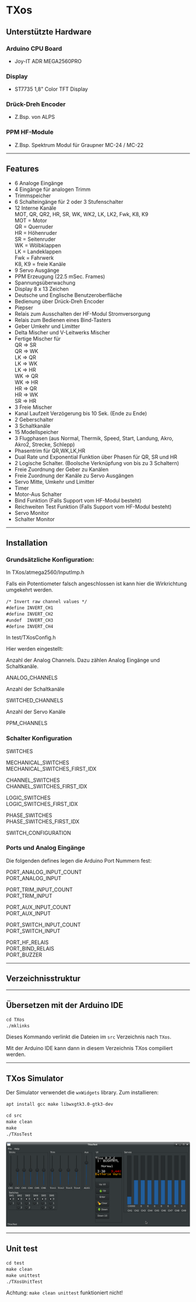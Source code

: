 # TXos

## Unterstützte Hardware


### Arduino CPU Board

- Joy-IT ADR MEGA2560PRO


### Display

- ST7735 1,8" Color TFT Display


### Drück-Dreh Encoder

- Z.Bsp. von ALPS


### PPM HF-Module

- Z.Bsp. Spektrum Modul für Graupner MC-24 / MC-22

---
## Features

- 6 Analoge Eingänge 
- 4 Eingänge für analogen Trimm
- Trimmspeicher
- 6 Schalteingänge für 2 oder 3 Stufenschalter
- 12 Interne Kanäle  
    MOT, QR, QR2, HR, SR, WK, WK2, LK, LK2, Fwk, K8, K9  
    MOT = Motor  
    QR = Querruder  
    HR = Höhenruder  
    SR = Seitenruder  
    WK = Wölbklappen  
    LK = Landeklappen  
    Fwk = Fahrwerk  
    K8, K9 = freie Kanäle  
- 9 Servo Ausgänge
- PPM Erzeugung (22.5 mSec. Frames)
- Spannungsüberwachung
- Display 8 x 13 Zeichen
- Deutsche und Englische Benutzeroberfläche
- Bedienung über Drück-Dreh Encoder
- Piepser
- Relais zum Ausschalten der HF-Modul Stromversorgung
- Relais zum Bedienen eines Bind-Tasters
- Geber Umkehr und Limitter
- Delta Mischer und V-Leitwerks Mischer
- Fertige Mischer für  
    QR => SR  
    QR => WK  
    LK => QR  
    LK => WK  
    LK => HR  
    WK => QR  
    WK => HR  
    HR => QR  
    HR => WK  
    SR => HR  
- 3 Freie Mischer
- Kanal Laufzeit Verzögerung bis 10 Sek. (Ende zu Ende)
- 2 Geberschalter
- 3 Schaltkanäle
- 15 Modellspeicher
- 3 Flugphasen (aus Normal, Thermik, Speed, Start, Landung, Akro, Akro2, Strecke, Schlepp)
- Phasentrim für QR,WK,LK,HR
- Dual Rate und Exponential Funktion über Phasen für QR, SR und HR
- 2 Logische Schalter. (Boolsche Verknüpfung von bis zu 3 Schaltern)
- Freie Zuordnung der Geber zu Kanälen
- Freie Zuordnung der Kanäle zu Servo Ausgängen
- Servo Mitte, Umkehr und Limitter
- Timer
- Motor-Aus Schalter
- Bind Funktion (Falls Support vom HF-Modul besteht)
- Reichweiten Test Funktion (Falls Support vom HF-Modul besteht)
- Servo Monitor
- Schalter Monitor

---
## Installation

### Grundsätzliche Konfiguration:

In TXos/atmega2560/InputImp.h


Falls ein Potentiometer falsch angeschlossen ist kann hier die Wirkrichtung
umgekehrt werden.

`/* Invert raw channel values */`  
`#define INVERT_CH1`  
`#define INVERT_CH2`  
`#undef  INVERT_CH3`  
`#define INVERT_CH4`  


In test/TXosConfig.h


Hier werden eingestellt:

Anzahl der Analog Channels. Dazu zählen Analog Eingänge und Schaltkanäle.

ANALOG_CHANNELS

Anzahl der Schaltkanäle

SWITCHED_CHANNELS

Anzahl der Servo Kanäle

PPM_CHANNELS



### Schalter Konfiguration

SWITCHES  

MECHANICAL_SWITCHES  
MECHANICAL_SWITCHES_FIRST_IDX  

CHANNEL_SWITCHES  
CHANNEL_SWITCHES_FIRST_IDX  

LOGIC_SWITCHES  
LOGIC_SWITCHES_FIRST_IDX  

PHASE_SWITCHES  
PHASE_SWITCHES_FIRST_IDX  

SWITCH_CONFIGURATION  


### Ports und Analog Eingänge

Die folgenden defines legen die Arduino Port Nummern fest:

PORT_ANALOG_INPUT_COUNT  
PORT_ANALOG_INPUT  

PORT_TRIM_INPUT_COUNT  
PORT_TRIM_INPUT  

PORT_AUX_INPUT_COUNT  
PORT_AUX_INPUT  

PORT_SWITCH_INPUT_COUNT  
PORT_SWITCH_INPUT  

PORT_HF_RELAIS  
PORT_BIND_RELAIS  
PORT_BUZZER  

---
## Verzeichnisstruktur




---
## Übersetzen mit der Arduino IDE 

`cd TXos`  
`./mklinks`  

Dieses Kommando verlinkt die Dateien im `src` Verzeichnis nach `TXos`.

Mit der Arduino IDE kann dann in diesem Verzeichnis TXos compiliert werden.

---
## TXos Simulator

Der Simulator verwendet die `wxWidgets` library. Zum installieren:

`apt install gcc make libwxgtk3.0-gtk3-dev`

`cd src`  
`make clean`  
`make`  
`./TXosTest`  


![TXos Simulator](img/TXos_026.png "TXos Simulator")

---
## Unit test

`cd test`  
`make clean`  
`make unittest`  
`./TXosUnitTest`  

Achtung: `make clean unittest` funktioniert nicht!
